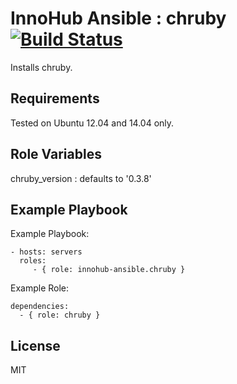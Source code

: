 # InnoHub Ansible : chruby [![Build Status](https://travis-ci.org/innohub-ansible/chruby.svg?branch=master)](https://travis-ci.org/innohub-ansible/chruby)

Installs chruby.

Requirements
------------

Tested on Ubuntu 12.04 and 14.04 only.

Role Variables
--------------

chruby_version : defaults to '0.3.8'

Example Playbook
----------------

Example Playbook:

    - hosts: servers
      roles:
         - { role: innohub-ansible.chruby }

Example Role:

    dependencies:
      - { role: chruby }

License
-------

MIT
